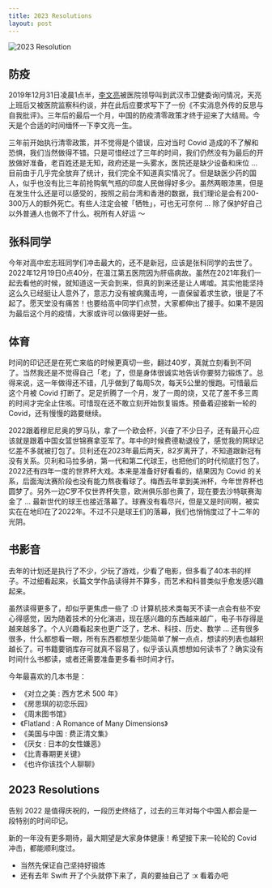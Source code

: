 ```yaml
---
title: 2023 Resolutions
layout: post
---
```


![2023 Resolution](http://villim.github.io/img/2023/2023-resolution.png)

## 防疫

2019年12月31日凌晨1点半，[李文亮](https://www.wikiwand.com/zh/%E6%9D%8E%E6%96%87%E4%BA%AE)被医院领导叫到武汉市卫健委询问情况，天亮上班后又被医院监察科约谈，并在此后应要求写下了一份《不实消息外传的反思与自我批评》。三年后的最后一个月，中国的防疫清零政策才终于迎来了大结局。今天是个合适的时间缅怀一下李文亮一生。

三年前开始执行清零政策，并不觉得是个错误，应对当时 Covid 造成的不了解和恐惧，我们当然做得不错。只是可惜经过了三年的时间，我们仍然没有为最后的开放做好准备，老百姓还是无知，政府还是一头雾水，医院还是缺少设备和床位 ... 目前由于几乎完全放弃了统计，我们完全不知道真实情况了。但是缺医少药的国人，似乎也没有比三年前抢购氧气瓶的印度人民做得好多少。虽然两眼漆黑，但是在发生什么还是可以感受的，按照之前台湾和香港的数据，我们理论是会有200-300万人的额外死亡。有些人注定会被「牺牲」，可也无可奈何 ... 除了保护好自己以外普通人也做不了什么。祝所有人好运 ～ 

## 张科同学

今年对高中宏志班同学们冲击最大的，还不是新冠，应该是张科同学的去世了。2022年12月19日0点40分，在温江第五医院因为肝癌病故。虽然在2021年我们一起去看他的时候，就知道这一天会到来，但真的到来还是让人唏嘘。其实他能坚持这么久已经挺让人意外了，意志力没有被病魔击垮，一直保留着求生欲，很是了不起了。愿天堂没有痛苦！也要给高中同学们点赞，大家都伸出了援手。如果不是因为最后这个月的疫情，大家或许可以做得更好一些。

## 体育

时间的印记还是在死亡来临的时候更真切一些，翻过40岁，真就立刻看到不同了。当然我还是不觉得自己「老」了，但是身体很诚实地告诉你要努力锻炼了。总得来说，这一年做得还不错，几乎做到了每周5次，每天5公里的慢跑。可惜最后这个月被 Covid 打断了。足足折腾了一个月，发了一周的烧，又花了差不多三周的时间才完全止住咳。可惜现在还不敢立刻开始恢复锻炼。预备着迎接新一轮的 Covid，还有慢慢的路要继续。

2022跟着穆尼尼奥的罗马队，拿了一个欧会杯，兴奋了不少日子，还有最开心应该就是跟着中国女篮世锦赛拿亚军了。年中的时候费德勒退役了，感觉我的网球记忆差不多就被打包了。贝利还在2023年最后两天，82岁离开了，不知道跟新冠有没有关系。贝利和马拉多纳，第一代和第二代球王，也把他们的时代彻底打包了。2022还有四年一度的世界杯大戏。本来是准备好好看看的，结果因为 Covid 的关系，后面淘汰赛阶段也没有能力熬夜看球了。梅西去年拿到美洲杯，今年世界杯也圆梦了。另外一边C罗不仅世界杯失意，欧洲俱乐部也黄了，现在要去沙特联赛淘金了 ... 最新世代的球王也接近落幕了。球赛没有看尽兴，但是又是时间啊，被实实在在地印在了2022年。不过不只是球王们的落幕，我们也悄悄度过了十二年的光阴。

## 书影音

去年的计划还是执行了不少，少玩了游戏，少看了电影，但多看了40本书的样子。不过细看起来，长篇文学作品读得并不算多，而艺术和科普类似乎愈发感兴趣起来。

虽然读得更多了，却似乎更焦虑一些了 :D 计算机技术类每天不读一点会有些不安心得感觉，因为随着技术的分化演进，现在感兴趣的东西越来越广，电子书存得是越来越多了。个人兴趣看起来也更广泛了，艺术、科技、历史、数学 ... 还有很多很多，什么都想看一眼，所有东西都想至少能简单了解一点点，想读的列表也越积越长了。可书籍要销库存可就真不容易了，似乎该认真想想如何读书了？确实没有时间什么书都读，或者还需要准备更多看书时间才行。

今年最喜欢的几本书是：

* 《对立之美 : 西方艺术 500 年》
* 《房思琪的初恋乐园》
* 《周末图书馆》
* 《Flatland : A Romance of Many Dimensions》
* 《美国与中国 : 费正清文集》
* 《厌女 : 日本的女性嫌恶》
* 《比青春期更关键》
* 《也许你该找个人聊聊》

## 2023 Resolutions 

告别 2022 是值得庆祝的，一段历史终结了，过去的三年对每个中国人都会是一段特别的时间印记。

新的一年没有更多期待，最大期望是大家身体健康！希望接下来一轮轮的 Covid 冲击，都能顺利度过。

* 当然先保证自己坚持好锻炼
* 还有去年 Swift 开了个头就停下来了，真的要抽自己了 :x 看着办吧




